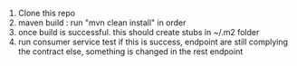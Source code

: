 1. Clone this repo
2. maven build :
     run  "mvn clean install" in order
3. once build is successful. this should create stubs in ~/.m2 folder
4. run consumer service test
  if this is success, endpoint are still complying the contract
  else, something is changed in the rest endpoint  




